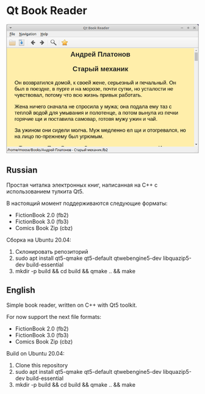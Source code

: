 # Qt Book Reader #

![Screenshot](./screenshot.png)

## Russian ##
Простая читалка электронных книг, написанная на C++ с использованием тулкита Qt5.

В настоящий момент поддерживаются следующие форматы:
* FictionBook 2.0 (fb2)
* FictionBook 3.0 (fb3)
* Comics Book Zip (cbz)

Сборка на Ubuntu 20.04:
1. Склонировать репозиторий
2. sudo apt install qt5-qmake qt5-default qtwebengine5-dev libquazip5-dev build-essential
3. mkdir -p build && cd build && qmake .. && make

## English ##
Simple book reader, written on C++ with Qt5 toolkit.

For now support the next file formats:
* FictionBook 2.0 (fb2)
* FictionBook 3.0 (fb3)
* Comics Book Zip (cbz)

Build on Ubuntu 20.04:
1. Clone this repository
2. sudo apt install qt5-qmake qt5-default qtwebengine5-dev libquazip5-dev build-essential
3. mkdir -p build && cd build && qmake .. && make

